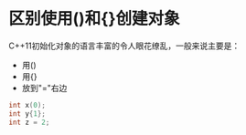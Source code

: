 # 区别使用()和{}创建对象

C++11初始化对象的语言丰富的令人眼花缭乱，一般来说主要是：

- 用()
- 用{}
- 放到"="右边

```cpp
int x(0);
int y{1};
int z = 2;
```


